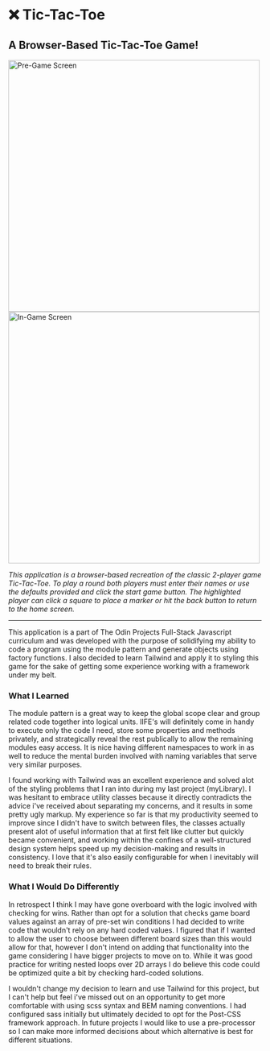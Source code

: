 <h1>❌ Tic-Tac-Toe</h1>

<h2>A Browser-Based Tic-Tac-Toe Game!</h2>

<div style='flex'>
<img width="500" alt="Pre-Game Screen" src="https://user-images.githubusercontent.com/106128212/220511412-fbf17af1-b6ff-477e-9d6f-a596a7f9ec30.png">
<img width="500" alt="In-Game Screen" src="https://user-images.githubusercontent.com/106128212/220511434-1e11d6e5-e302-4750-88f5-7a66613387c0.png">
</div>

<i>This application is a browser-based recreation of the classic 2-player game Tic-Tac-Toe. To play a round both players must enter their names or use the defaults provided and click the start game button. The highlighted player can click a square to place a marker or hit the back button to return to the home screen.</i>

 <hr>
 
This application is a part of The Odin Projects Full-Stack Javascript curriculum and was developed with the purpose of solidifying my ability to code a program using the module pattern and generate objects using factory functions. I also decided to learn Tailwind and apply it to styling this game for the sake of getting some experience working with a framework under my belt.

<h3>What I Learned</h3>

The module pattern is a great way to keep the global scope clear and group related code together into logical units. IIFE's will definitely come in handy to execute only the code I need, store some properties and methods privately, and strategically reveal the rest publically to allow the remaining modules easy access. It is nice having different namespaces to work in as well to reduce the mental burden involved with naming variables that serve very similar purposes.

I found working with Tailwind was an excellent experience and solved alot of the styling problems that I ran into during my last project (myLibrary). I was hesitant to embrace utility classes because it directly contradicts the advice i've received about separating my concerns, and it results in some pretty ugly markup. My experience so far is that my productivity seemed to improve since I didn't have to switch between files, the classes actually present alot of useful information that at first felt like clutter but quickly became convenient, and working within the confines of a well-structured design system helps speed up my decision-making and results in consistency. I love that it's also easily configurable for when I inevitably will need to break their rules.

<h3>What I Would Do Differently</h3>

In retrospect I think I may have gone overboard with the logic involved with checking for wins. Rather than opt for a solution that checks game board values against an array of pre-set win conditions I had decided to write code that wouldn't rely on any hard coded values. I figured that if I wanted to allow the user to choose between different board sizes than this would allow for that, however I don't intend on adding that functionality into the game considering I have bigger projects to move on to. While it was good practice for writing nested loops over 2D arrays I do believe this code could be optimized quite a bit by checking hard-coded solutions.

I wouldn't change my decision to learn and use Tailwind for this project, but I can't help but feel i've missed out on an opportunity to get more comfortable with using scss syntax and BEM naming conventions. I had configured sass initially but ultimately decided to opt for the Post-CSS framework approach. In future projects I would like to use a pre-processor so I can make more informed decisions about which alternative is best for different situations.
